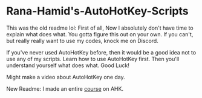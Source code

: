 # Rana-Hamid's-AutoHotKey-Scripts

This was the old readme lol:
First of all, Now I absolutely don't have time to explain what does what. You gotta figure this out on your own. If you can't, but really really want to use my codes, knock me on Discord.

If you've never used AutoHotKey before, then it would be a good idea not to use any of my scripts. Learn how to use AutoHotKey first. Then you'll understand yourself what does what. Good Luck!

Might make a video about AutoHotKey one day.

New Readme:
I made an entire [course](https://youtu.be/j1FBHlCt2VE) on AHK.
